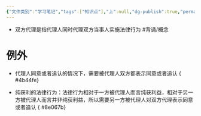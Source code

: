 ```yaml
---
{"文件类别":"学习笔记","tags":["知识点"],"上":null,"dg-publish":true,"permalink":"/学习笔记/知识点cheese/双方代理/","dgPassFrontmatter":true,"created":"2024-08-20T16:27:44.816+08:00","updated":"2024-09-11T12:52:44.400+08:00"}
---
```


- 双方代理是指代理人同时代理双方当事人实施法律行为 #背诵/概念 
# 例外
- 代理人同意或者追认的情况下，需要被代理人双方都表示同意或者追认
{ #4b44fe}

- 纯获利的法律行为：法律行为相对于一方被代理人而言纯获利益，相对于另一方被代理人而言并非纯获利益，所以需要另一方被代理人对双方代理表示同意或者追认
{ #8e067b}
